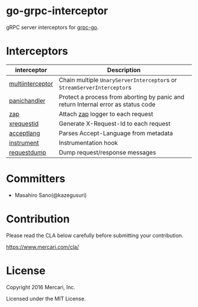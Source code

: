 # go-grpc-interceptor

gRPC server interceptors for [grpc-go](https://github.com/grpc/grpc-go).

# Interceptors

| interceptor | Description |
| -----------|--------|
| [multiinterceptor](https://github.com/mercari/go-grpc-interceptor/tree/master/multiinterceptor) | Chain multiple `UnaryServerInterceptor`s or `StreamServerInterceptor`s |
| [panichandler](https://github.com/mercari/go-grpc-interceptor/tree/master/panichandler) | Protect a process from aborting by panic and return Internal error as status code |
| [zap](https://github.com/mercari/go-grpc-interceptor/tree/master/zap) | Attach [zap](https://go.uber.org/zap) logger to each request |
| [xrequestid](https://github.com/mercari/go-grpc-interceptor/tree/master/xrequestid) | Generate X-Request-Id to each request |
| [acceptlang](https://github.com/mercari/go-grpc-interceptor/tree/master/acceptlang) | Parses Accept-Language from metadata |
| [instrument](https://github.com/mercari/go-grpc-interceptor/tree/master/instrument) | Instrumentation hook |
| [requestdump](https://github.com/mercari/go-grpc-interceptor/tree/master/requestdump) | Dump request/response messages |

# Committers

 * Masahiro Sano(@kazegusuri)

# Contribution

Please read the CLA below carefully before submitting your contribution.

https://www.mercari.com/cla/

# License

Copyright 2016 Mercari, Inc.

Licensed under the MIT License.
